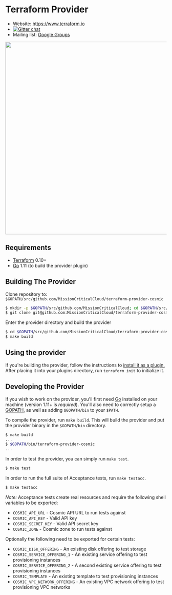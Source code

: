Terraform Provider
==================

- Website: https://www.terraform.io
- [![Gitter chat](https://badges.gitter.im/hashicorp-terraform/Lobby.png)](https://gitter.im/hashicorp-terraform/Lobby)
- Mailing list: [Google Groups](http://groups.google.com/group/terraform-tool)

<img src="https://cdn.rawgit.com/hashicorp/terraform-website/master/content/source/assets/images/logo-hashicorp.svg" width="600px">

Requirements
------------

- [Terraform](https://www.terraform.io/downloads.html) 0.10+
- [Go](https://golang.org/doc/install) 1.11 (to build the provider plugin)

Building The Provider
---------------------

Clone repository to: `$GOPATH/src/github.com/MissionCriticalCloud/terraform-provider-cosmic`

```sh
$ mkdir -p $GOPATH/src/github.com/MissionCriticalCloud; cd $GOPATH/src/github.com/MissionCriticalCloud
$ git clone git@github.com:MissionCriticalCloud/terraform-provider-cosmic
```

Enter the provider directory and build the provider

```sh
$ cd $GOPATH/src/github.com/MissionCriticalCloud/terraform-provider-cosmic
$ make build
```

Using the provider
------------------
If you're building the provider, follow the instructions to [install it as a plugin.](https://www.terraform.io/docs/plugins/basics.html#installing-a-plugin) After placing it into your plugins directory,  run `terraform init` to initialize it.

Developing the Provider
-----------------------

If you wish to work on the provider, you'll first need [Go](http://www.golang.org) installed on your machine (version 1.11+ is *required*). You'll also need to correctly setup a [GOPATH](http://golang.org/doc/code.html#GOPATH), as well as adding `$GOPATH/bin` to your `$PATH`.

To compile the provider, run `make build`. This will build the provider and put the provider binary in the `$GOPATH/bin` directory.

```sh
$ make build
...
$ $GOPATH/bin/terraform-provider-cosmic
...
```

In order to test the provider, you can simply run `make test`.

```sh
$ make test
```

In order to run the full suite of Acceptance tests, run `make testacc`.

```sh
$ make testacc
```

*Note:* Acceptance tests create real resources and require the following shell variables to be exported:

- `COSMIC_API_URL` -  Cosmic API URL to run tests against
- `COSMIC_API_KEY` - Valid API key
- `COSMIC_SECRET_KEY` - Valid API secret key
- `COSMIC_ZONE` - Cosmic zone to run tests against

Optionally the following need to be exported for certain tests:

- `COSMIC_DISK_OFFERING` -  An existing disk offering to test storage
- `COSMIC_SERVICE_OFFERING_1` - An existing service offering to test provisioning instances
- `COSMIC_SERVICE_OFFERING_2` - A second existing service offering to test provisioning instances
- `COSMIC_TEMPLATE` - An existing template to test provisioning instances
- `COSMIC_VPC_NETWORK_OFFERING` - An existing VPC network offering to test provisioning VPC networks
